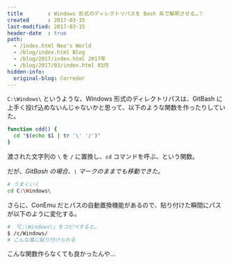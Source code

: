 ```yaml
---
title        : Windows 形式のディレクトリパスを Bash 系で解釈させる…？
created      : 2017-03-15
last-modified: 2017-03-15
header-date  : true
path:
  - /index.html Neo's World
  - /blog/index.html Blog
  - /blog/2017/index.html 2017年
  - /blog/2017/03/index.html 03月
hidden-info:
  original-blog: Corredor
---
```


`C:\Windows\` というような、Windows 形式のディレクトリパスは、GitBash に上手く投げ込めないんじゃないかと思って、以下のような関数を作ったりしていた。

```bash
function cdd() {
  cd "$(echo $1 | tr '\' '/')"
}
```

渡された文字列の `\` を `/` に置換し、`cd` コマンドを呼ぶ、という関数。

だが、_GitBash の場合、`\` マークのままでも移動できた_。

```bash
# うまくいく
cd C:\Windows\
```

さらに、ConEmu だとパスの自動置換機能があるので、貼り付けた瞬間にパスが以下のように変化する。

```bash
# 「C:\Windows\」をコピペすると…
$ /c/Windows/
# こんな風に貼り付けられる
```

こんな関数作らなくても良かったんや…
